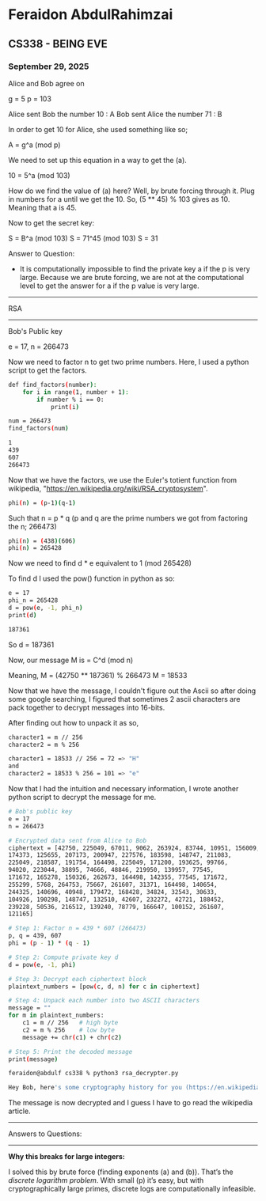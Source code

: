 # Feraidon AbdulRahimzai
## CS338 - BEING EVE
### September 29, 2025



Alice and Bob agree on

g = 5
p = 103

Alice sent Bob the number 10 : A
Bob sent Alice the number 71 : B

In order to get 10 for Alice, she used something like so; 

A = g^a (mod p)

We need to set up this equation in a way to get the (a).

10 = 5^a (mod 103)

How do we find the value of (a) here? Well, by brute forcing through it. Plug in numbers for a until we get the 10. So, (5 ** 45) % 103 gives as 10. Meaning that a is 45. 

Now to get the secret key:

S = B^a (mod 103)
S = 71^45 (mod 103)
S = 31

Answer to Question:

- It is computationally impossible to find the private key a if the p is very large. Because we are brute forcing, we are not at the computational level to get the answer for a if the p value is very large.



____
RSA
____

Bob's Public key 

e = 17, n = 266473

Now we need to factor n to get two prime numbers. Here, I used a python script to get the factors.

```bash
def find_factors(number):
    for i in range(1, number + 1):
        if number % i == 0:
            print(i)

num = 266473
find_factors(num)
```

```bash 
1
439
607
266473
```

Now that we have the factors, we use the Euler's totient function from wikipedia, "https://en.wikipedia.org/wiki/RSA_cryptosystem".

```bash 
phi(n) = (p-1)(q-1)
```

Such that n = p * q (p and q are the prime numbers we got from factoring the n; 266473)

```bash 
phi(n) = (438)(606)
phi(n) = 265428

```

Now we need to find d * e equivalent to 1 (mod 265428)

To find d I used the pow() function in python as so: 

```bash 
e = 17
phi_n = 265428
d = pow(e, -1, phi_n)
print(d)

187361
```
So d = 187361

Now, our message M is = C^d (mod n)

Meaning, M = (42750 ** 187361) % 266473
         M = 18533

Now that we have the message, I couldn't figure out the Ascii so after doing some google searching, I figured that sometimes 2 ascii characters are pack together to decrypt messages into 16-bits. 

After finding out how to unpack it as so, 

```bash   
character1 = m // 256   
character2 = m % 256

character1 = 18533 // 256 = 72 => "H"
and 
character2 = 18533 % 256 = 101 => "e"

```

Now that I had the intuition and necessary information, I wrote another python script to decrypt the message for me. 

```bash 
# Bob's public key
e = 17
n = 266473

# Encrypted data sent from Alice to Bob
ciphertext = [42750, 225049, 67011, 9062, 263924, 83744, 10951, 156009,
174373, 125655, 207173, 200947, 227576, 183598, 148747, 211083,
225049, 218587, 191754, 164498, 225049, 171200, 193625, 99766,
94020, 223044, 38895, 74666, 48846, 219950, 139957, 77545,
171672, 165278, 150326, 262673, 164498, 142355, 77545, 171672,
255299, 5768, 264753, 75667, 261607, 31371, 164498, 140654,
244325, 140696, 40948, 179472, 168428, 34824, 32543, 30633,
104926, 190298, 148747, 132510, 42607, 232272, 42721, 188452,
239228, 50536, 216512, 139240, 78779, 166647, 100152, 261607,
121165]

# Step 1: Factor n = 439 * 607 (266473)
p, q = 439, 607
phi = (p - 1) * (q - 1)

# Step 2: Compute private key d
d = pow(e, -1, phi)

# Step 3: Decrypt each ciphertext block
plaintext_numbers = [pow(c, d, n) for c in ciphertext]

# Step 4: Unpack each number into two ASCII characters
message = ""
for m in plaintext_numbers:
    c1 = m // 256   # high byte
    c2 = m % 256    # low byte
    message += chr(c1) + chr(c2)

# Step 5: Print the decoded message
print(message)

```

```bash 
feraidon@abdulf cs338 % python3 rsa_decrypter.py

Hey Bob, here's some cryptography history for you (https://en.wikipedia.org/wiki/The_Magic_Words_are_Squeamish_Ossifrage). Happy factoring, Alice.

```

The message is now decrypted and I guess I have to go read the wikipedia article.

_______
Answers to Questions: 
_______

**Why this breaks for large integers:**  

I solved this by brute force (finding exponents \(a\) and \(b\)). That’s the *discrete logarithm problem*. With small \(p\) it’s easy, but with cryptographically large primes, discrete logs are computationally infeasible.







